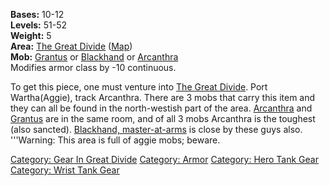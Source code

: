 <b>Bases:</b> 10-12  
<b>Levels:</b> 51-52  
<b>Weight:</b> 5  
<b>Area:</b> [The Great Divide](:Category:_Great_Divide "wikilink")
([Map](Great_Divide_Map "wikilink"))  
<b>Mob:</b> [Grantus](Grantus,_Dwarven_Military_Strategist "wikilink")
or [Blackhand](Blackhand,_Master-At-Arms "wikilink") or
[Arcanthra](Arcanthra_The_Black "wikilink")  
Modifies armor class by -10 continuous.

To get this piece, one must venture into [The Great
Divide](:Category:_Great_Divide "wikilink"). Port Wartha(Aggie), track
Arcanthra. There are 3 mobs that carry this item and they can all be
found in the north-westish part of the area.
[Arcanthra](Arcanthra_The_Black "wikilink") and
[Grantus](Grantus,_dwarven_military_strategist "wikilink") are in the
same room, and of all 3 mobs Arcanthra is the toughest (also sancted).
[Blackhand, master-at-arms](Blackhand,_Master-At-Arms "wikilink") is
close by these guys also.  
'''Warning: This area is full of aggie mobs; beware.

[Category: Gear In Great
Divide](Category:_Gear_In_Great_Divide "wikilink") [Category:
Armor](Category:_Armor "wikilink") [Category: Hero Tank
Gear](Category:_Hero_Tank_Gear "wikilink") [Category: Wrist Tank
Gear](Category:_Wrist_Tank_Gear "wikilink")
